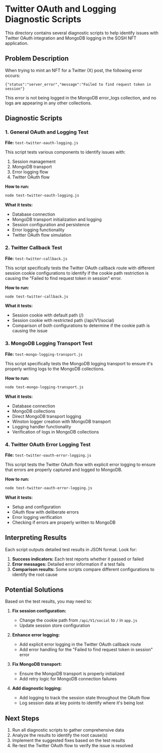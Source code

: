 # Twitter OAuth and Logging Diagnostic Scripts

This directory contains several diagnostic scripts to help identify issues with Twitter OAuth integration and MongoDB logging in the SOSH NFT application.

## Problem Description

When trying to mint an NFT for a Twitter (X) post, the following error occurs:
```
{"status":"server_error","message":"Failed to find request token in session"}
```

This error is not being logged in the MongoDB error_logs collection, and no logs are appearing in any other collections.

## Diagnostic Scripts

### 1. General OAuth and Logging Test

**File:** `test-twitter-oauth-logging.js`

This script tests various components to identify issues with:
1. Session management
2. MongoDB transport
3. Error logging flow
4. Twitter OAuth flow

**How to run:**
```bash
node test-twitter-oauth-logging.js
```

**What it tests:**
- Database connection
- MongoDB transport initialization and logging
- Session configuration and persistence
- Error logging functionality
- Twitter OAuth flow simulation

### 2. Twitter Callback Test

**File:** `test-twitter-callback.js`

This script specifically tests the Twitter OAuth callback route with different session cookie configurations to identify if the cookie path restriction is causing the "Failed to find request token in session" error.

**How to run:**
```bash
node test-twitter-callback.js
```

**What it tests:**
- Session cookie with default path (/)
- Session cookie with restricted path (/api/V1/social)
- Comparison of both configurations to determine if the cookie path is causing the issue

### 3. MongoDB Logging Transport Test

**File:** `test-mongo-logging-transport.js`

This script specifically tests the MongoDB logging transport to ensure it's properly writing logs to the MongoDB collections.

**How to run:**
```bash
node test-mongo-logging-transport.js
```

**What it tests:**
- Database connection
- MongoDB collections
- Direct MongoDB transport logging
- Winston logger creation with MongoDB transport
- Logging handler functionality
- Verification of logs in MongoDB collections

### 4. Twitter OAuth Error Logging Test

**File:** `test-twitter-oauth-error-logging.js`

This script tests the Twitter OAuth flow with explicit error logging to ensure that errors are properly captured and logged to MongoDB.

**How to run:**
```bash
node test-twitter-oauth-error-logging.js
```

**What it tests:**
- Setup and configuration
- OAuth flow with deliberate errors
- Error logging verification
- Checking if errors are properly written to MongoDB

## Interpreting Results

Each script outputs detailed test results in JSON format. Look for:

1. **Success indicators:** Each test reports whether it passed or failed
2. **Error messages:** Detailed error information if a test fails
3. **Comparison results:** Some scripts compare different configurations to identify the root cause

## Potential Solutions

Based on the test results, you may need to:

1. **Fix session configuration:**
   - Change the cookie path from `/api/V1/social` to `/` in `app.js`
   - Update session store configuration

2. **Enhance error logging:**
   - Add explicit error logging in the Twitter OAuth callback route
   - Add error handling for the "Failed to find request token in session" error

3. **Fix MongoDB transport:**
   - Ensure the MongoDB transport is properly initialized
   - Add retry logic for MongoDB connection failures

4. **Add diagnostic logging:**
   - Add logging to track the session state throughout the OAuth flow
   - Log session data at key points to identify where it's being lost

## Next Steps

1. Run all diagnostic scripts to gather comprehensive data
2. Analyze the results to identify the root cause(s)
3. Implement the suggested fixes based on the test results
4. Re-test the Twitter OAuth flow to verify the issue is resolved
